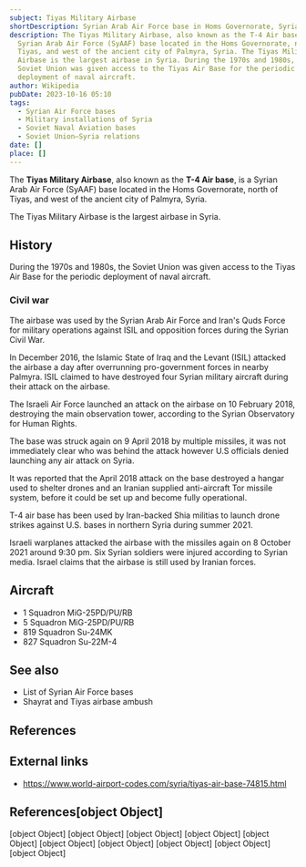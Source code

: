 ```yaml
---
subject: Tiyas Military Airbase
shortDescription: Syrian Arab Air Force base in Homs Governorate, Syria
description: The Tiyas Military Airbase, also known as the T-4 Air base, is a
  Syrian Arab Air Force (SyAAF) base located in the Homs Governorate, north of
  Tiyas, and west of the ancient city of Palmyra, Syria. The Tiyas Military
  Airbase is the largest airbase in Syria. During the 1970s and 1980s, the
  Soviet Union was given access to the Tiyas Air Base for the periodic
  deployment of naval aircraft.
author: Wikipedia
pubDate: 2023-10-16 05:10
tags:
  - Syrian Air Force bases
  - Military installations of Syria
  - Soviet Naval Aviation bases
  - Soviet Union–Syria relations
date: []
place: []
---
```


The **Tiyas Military Airbase**, also known as the **T-4 Air base**, is a Syrian Arab Air Force (SyAAF) base located in the Homs Governorate, north of Tiyas, and west of the ancient city of Palmyra, Syria.

The Tiyas Military Airbase is the largest airbase in Syria.

## History
During the 1970s and 1980s, the Soviet Union was given access to the Tiyas Air Base for the periodic deployment of naval aircraft.

### Civil war
The airbase was used by the Syrian Arab Air Force and Iran's Quds Force for military operations against ISIL and opposition forces during the Syrian Civil War.

In December 2016, the Islamic State of Iraq and the Levant (ISIL) attacked the airbase a day after overrunning pro-government forces in nearby Palmyra. ISIL claimed to have destroyed four Syrian military aircraft during their attack on the airbase.

The Israeli Air Force launched an attack on the airbase on 10 February 2018, destroying the main observation tower, according to the Syrian Observatory for Human Rights.

The base was struck again on 9 April 2018 by multiple missiles, it was not immediately clear who was behind the attack however U.S officials denied launching any air attack on Syria.

It was reported that the April 2018 attack on the base destroyed a hangar used to shelter drones and an Iranian supplied anti-aircraft Tor missile system, before it could be set up and become fully operational.

T-4 air base has been used by Iran-backed Shia militias to launch drone strikes against U.S. bases in northern Syria during summer 2021.

Israeli warplanes attacked the airbase with the missiles again on 8 October 2021 around 9:30 pm. Six Syrian soldiers were injured according to Syrian media. Israel claims that the airbase is still used by Iranian forces.

## Aircraft
 * 1 Squadron MiG-25PD/PU/RB
 * 5 Squadron MiG-25PD/PU/RB
 * 819 Squadron Su-24MK
 * 827 Squadron Su-22M-4


## See also
 * List of Syrian Air Force bases
 * Shayrat and Tiyas airbase ambush


## References


## External links
 * https://www.world-airport-codes.com/syria/tiyas-air-base-74815.html
## References[object Object]
[object Object]
[object Object]
[object Object]
[object Object]
[object Object]
[object Object]
[object Object]
[object Object]
[object Object]
[object Object]